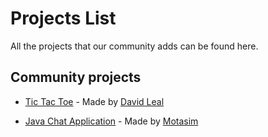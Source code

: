 # Projects List

All the projects that our community adds can be found here.

## Community projects

- [Tic Tac Toe](https://github.com/Panquesito7/tic-tac-toe) - Made by [David Leal](https://github.com/Panquesito7)

- [Java Chat Application](https://github.com/motasimmakki/Chat-Application-In-Java) - Made by [Motasim](https://github.com/motasimmakki)
